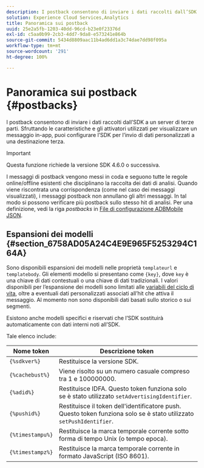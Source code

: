 ```yaml
---
description: I postback consentono di inviare i dati raccolti dall’SDK a un server di terze parti. Sfruttando le caratteristiche e gli attivatori utilizzati per visualizzare un messaggio in-app, puoi configurare l’SDK per l’invio di dati personalizzati a una destinazione terza.
solution: Experience Cloud Services,Analytics
title: Panoramica sui postback
uuid: 25e2a5fb-1203-40dd-96cd-b23e0f23376d
exl-id: c5aa0b99-2cb3-4dd7-9da8-e573241e864b
source-git-commit: 5434d8809aac11b4ad6dd1a3c74dae7dd98f095a
workflow-type: tm+mt
source-wordcount: '291'
ht-degree: 100%

---
```


# Panoramica sui postback {#postbacks}

I postback consentono di inviare i dati raccolti dall’SDK a un server di terze parti. Sfruttando le caratteristiche e gli attivatori utilizzati per visualizzare un messaggio in-app, puoi configurare l’SDK per l’invio di dati personalizzati a una destinazione terza.

>[!IMPORTANT]
>
>Questa funzione richiede la versione SDK 4.6.0 o successiva.

I messaggi di postback vengono messi in coda e seguono tutte le regole online/offline esistenti che disciplinano la raccolta dei dati di analisi. Quando viene riscontrata una corrispondenza (come nel caso dei messaggi visualizzati), i messaggi postback non annullano gli altri messaggi. In tal modo si possono verificare più postback sullo stesso hit di analisi. Per una definizione, vedi la riga *postbacks* in   [File di configurazione ADBMobile JSON](/help/ios/configuration/json-config/json-config.md).

## Espansioni dei modelli {#section_6758AD05A24C4E9E965F5253294C164A}

Sono disponibili espansioni dei modelli nelle proprietà `templateurl` e `templatebody`. Gli elementi modello si presentano come `{key}`, dove `key` è una chiave di dati contestuali o una chiave di dati tradizionali. I valori disponibili per l’espansione dei modelli sono limitati alle [variabili del ciclo di vita](/help/ios/metrics.md), oltre a eventuali dati personalizzati associati all’hit che attiva il messaggio. Al momento non sono disponibili dati basati sullo storico o sui segmenti.

Esistono anche modelli specifici e riservati che l’SDK sostituirà automaticamente con dati interni noti all’SDK.

Tale elenco include:

| Nome token | Descrizione token |
|--- |--- |
| `{%sdkver%}` | Restituisce la versione SDK. |
| `{%cachebust%}` | Viene risolto su un numero casuale compreso tra 1 e 100000000. |
| `{%adid%}` | Restituisce IDFA. Questo token funziona solo se è stato utilizzato `setAdvertisingIdentifier`. |
| `{%pushid%}` | Restituisce il token dell&#39;identificatore push. Questo token funziona solo se è stato utilizzato `setPushIdentifier`. |
| `{%timestampu%}` | Restituisce la marca temporale corrente sotto forma di tempo Unix (o tempo epoca). |
| `{%timestampz%}` | Restituisce la marca temporale corrente in formato JavaScript (ISO 8601). |
